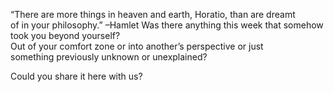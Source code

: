 “There are more things in heaven and earth, Horatio, than are dreamt   
of in your philosophy.” –Hamlet Was there anything this week that somehow took you beyond yourself?   
Out of your comfort zone or into another’s perspective or just   
something previously unknown or unexplained? 

 Could you share it here with us?